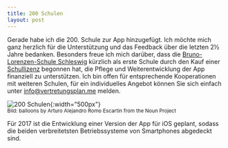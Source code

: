 ```yaml
---
title: 200 Schulen
layout: post
---
```


Gerade habe ich die 200. Schule zur App hinzugefügt. Ich möchte mich ganz herzlich für die Unterstützung und das
Feedback über die letzten 2½ Jahre bedanken. Besonders freue ich mich darüber, dass die [Bruno-Lorenzen-Schule
Schleswig](http://www.bruno-lorenzen-schule-schleswig.de/) kürzlich als erste Schule durch den Kauf einer
[Schullizenz](/fuer-schulen/#vertretungsplan-pro--schullizenz) begonnen hat, die Pflege und Weiterentwicklung der App
finanziell zu unterstützen. Ich bin offen für entsprechende Kooperationen mit weiteren Schulen, für ein individuelles
Angebot können Sie sich einfach unter [info@vertretungsplan.me](mailto:info@vertretungsplan.me) melden.

![200 Schulen](/img/200_schools.svg){:width="500px"}<br/>
<sub>Bild: balloons by Arturo Alejandro Romo Escartin from the Noun Project</sub>

Für 2017 ist die Entwicklung einer Version der App für iOS geplant, sodass die beiden verbreitetsten Betriebssysteme
von Smartphones abgedeckt sind.